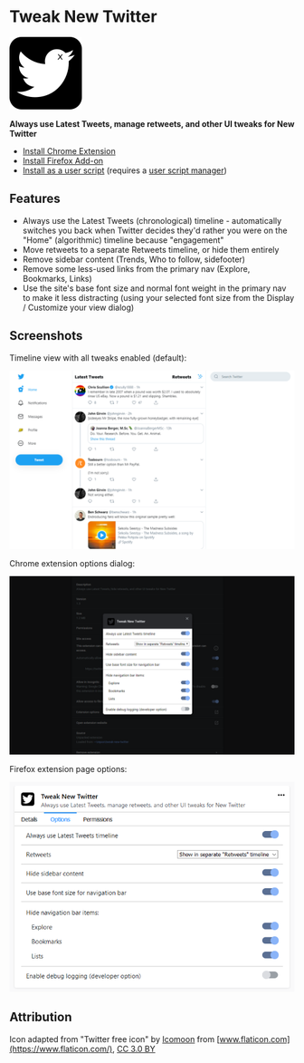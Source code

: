 # Tweak New Twitter

![](icons/icon128.png)

**Always use Latest Tweets, manage retweets, and other UI tweaks for New Twitter**

* [Install Chrome Extension](https://chrome.google.com/webstore/detail/kpmjjdhbcfebfjgdnpjagcndoelnidfj)
* [Install Firefox Add-on](https://addons.mozilla.org/en-US/firefox/addon/tweak-new-twitter/)
* [Install as a user script](https://greasyfork.org/en/scripts/387773-tweak-new-twitter) (requires a [user script manager](https://greasyfork.org/en#home-step-1))

## Features

- Always use the Latest Tweets (chronological) timeline - automatically switches you back when Twitter decides they'd rather you were on the "Home" (algorithmic) timeline because "engagement"
- Move retweets to a separate Retweets timeline, or hide them entirely
- Remove sidebar content (Trends, Who to follow, sidefooter)
- Remove some less-used links from the primary nav (Explore, Bookmarks, Links)
- Use the site's base font size and normal font weight in the primary nav to make it less distracting (using your selected font size from the Display / Customize your view dialog)

## Screenshots

Timeline view with all tweaks enabled (default):

![Screenshot of a New Twitter timeline without retweets, sidebar content, nav links which can be hidden and a less distracting nav style](screenshots/timeline.png)

Chrome extension options dialog:

![Screenshot of the options UI in Chrome](screenshots/chrome_options.png)

Firefox extension page options:

![Screenshot of the options UI in Firefox](screenshots/firefox_options.png)

## Attribution

Icon adapted from "Twitter free icon" by [Icomoon](https://icomoon.io/) from [www.flaticon.com](https://www.flaticon.com/), [CC 3.0 BY](https://creativecommons.org/licenses/by/3.0/)
